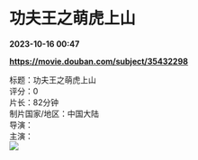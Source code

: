 # 功夫王之萌虎上山

**2023-10-16 00:47**

**https://movie.douban.com/subject/35432298**

标题：功夫王之萌虎上山  
评分：0  
片长：82分钟  
制片国家/地区：中国大陆  
导演：  
主演：  
![](https://img2.doubanio.com/view/photo/s_ratio_poster/public/p2893900312.jpg)